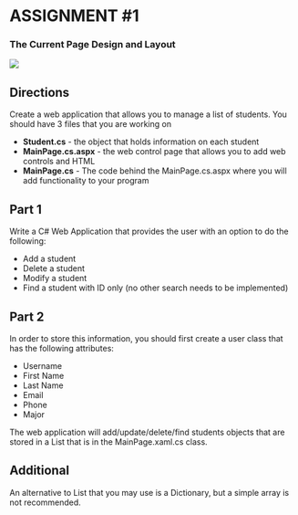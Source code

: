 ASSIGNMENT #1
=============

### The Current Page Design and Layout

![](https://i.imgur.com/1l6S47R.png)



Directions
----------

Create a web application that allows you to manage a list of students.  You should have 3 files that you are working on

- **Student.cs** - the object that holds information on each student
- **MainPage.cs.aspx** - the web control page that allows you to add web controls and HTML
- **MainPage.cs** - The code behind the MainPage.cs.aspx where you will add functionality to your program


Part 1
------


Write a C# Web Application that provides the user with an option to do the following: 

- Add a student
- Delete a student
- Modify a student
- Find a student with ID only (no other search needs to be implemented)

Part 2
------

In order to store this information, you should first create a user class that has the following attributes:

- Username
- First Name
- Last Name
- Email
- Phone
- Major

The web application will add/update/delete/find students objects that are stored in a List that is in the MainPage.xaml.cs class.


Additional
----------

An alternative  to List  that you may use  is a Dictionary, but a simple  array is not recommended.
